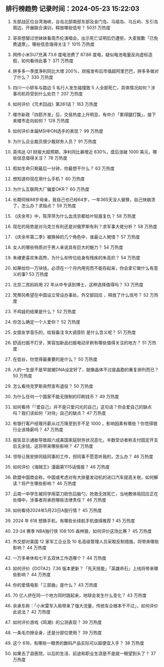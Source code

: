 
## 排行榜趋势 记录时间：2024-05-23 15:22:03
  
  1. 东部战区位台湾海峡，台岛北部南部东部及金门岛、马祖岛、乌丘屿、东引岛周边，开展联合演训，释放哪些信号？ 5031 万热度
    
  2. 哥哥想替过世妹妹看周杰伦演唱会，出示死亡证明后仍遭拒，大麦致歉「已免费退票」，哪些信息值得关注？ 1015 万热度
    
  3. 网传小米SU7充满 73.6 度电池费了 87.86 度电，疑似电池电量反向虚标造假，如何看待此事？ 371 万热度
    
  4. 拼多多一季度净利同比大增 200%，财报发布后市值超阿里巴巴，拼多多做对了什么？ 330 万热度
    
  5. 四川一小轿车与路边 5 名行人发生碰撞致 5 人全部死亡，具体情况如何？涉事司机将受到什么处罚？ 207 万热度
    
  6. 如何评价《咒术回战》第261话？ 163 万热度
    
  7. 楼市新政「四箭齐发」后，交易热度上升明显，有中介「累得腿打飘」，接下来楼市走向如何？ 128 万热度
    
  8. 如何评价本届MSI中ON选手的表现？ 99 万热度
    
  9. 为什么企业裁员很少裁财务人员？ 91 万热度
    
  10. 英伟达 Q1 财报大超预期，净利同比暴增近 630%，盘后涨破 1000 美元，哪些信息值得关注？ 78 万热度
    
  11. 假如生命只剩最后一分钟，你最想干什么？ 63 万热度
    
  12. 想知道你现在用什么手机？ 60 万热度
    
  13. 为什么互联网大厂偏爱OKR？ 60 万热度
    
  14. 长期伺候88岁母亲，我自己也已经64岁，一年365天没人替换，自己快崩溃了，怎么办？求指点？ 59 万热度
    
  15. 《庆余年》中，陈萍萍为什么血洗京都给叶轻眉复仇？ 58 万热度
    
  16. 现在的局势是对乌克兰有利还是对俄罗斯有利？求军事大佬分析？ 58 万热度
    
  17. 《庆余年第二季》被换掉的几个角色中，谁最让人惋惜？ 57 万热度
    
  18. 女人的哪些特质对于男人来说具有巨大的魅力？ 54 万热度
    
  19. 朱棣更喜欢朱高煦，为什么却传位给身有残疾的朱高炽？ 54 万热度
    
  20. 如果给你一万块钱，必须在一个月内用完而不能存起来，你会拿它做什么有意义的事? 53 万热度
    
  21. 北京二孩妈妈用 22 年从中专读到博士，这种选择值得吗？ 53 万热度
    
  22. 梵蒂冈希望在中国设立常设办事处，外交部回应 ，释放了什么信号？ 52 万热度
    
  23. 不鸡娃的结果是什么？ 52 万热度
    
  24. 你怎么确定一个人爱你？ 52 万热度
    
  25. 女朋友学音乐的，给我备注 B大调音阶 是什么含义呢？ 51 万热度
    
  26. 舒适扫振不打牙，笑容加新品扫振电动牙刷有哪些值得关注的地方？ 51 万热度
    
  27. 在低谷，你觉得最重要的是什么？ 50 万热度
    
  28. 人的一生是不是早就被DNA设定好了，就像晶体不过是晶胞的重复排列而已？ 50 万热度
    
  29. 怎么看待克罗斯突然宣布退役？ 50 万热度
    
  30. 为什么任何一个国家不能无限制的印刷钱币？ 49 万热度
    
  31. 如何看待「『爱自己』并不是只爱闪光的自己」这句话？你会爱自己的缺点吗？我们该如何「对待」自己的缺点？ 47 万热度
    
  32. 有银行客户经理月薪从过万降至到手不足 1000 ，影响因素有哪些？你觉得银行业该降薪吗？ 47 万热度
    
  33. 报告显示通胀导致超六成美国家庭财务状况恶化，半数受访者称支付固定开支后无余钱，这将带来哪些影响？ 47 万热度
    
  34. 领导让我安排同级同事的工作，但同事不愿意听我的，怎么办？ 46 万热度
    
  35. 如何评价《海贼王》漫画第1115话情报？ 46 万热度
    
  36. 欧盟中国商会称，中国或考虑对有大排量发动机的进口汽车提高关税，如何解读？将产生哪些影响？ 46 万热度
    
  37. 云南一中学生被同学用菜刀砍伤后脑勺，抢救无效死亡，当地教体局回应正在处理中，涉事者将承担哪些法律责任？ 46 万热度
    
  38. 如何看待2024年5月23日A股行情？ 45 万热度
    
  39. 2024 年 618 想换手机，有哪些长续航手机值得推荐 ? 45 万热度
    
  40. 23-24 赛季 NBA独行侠 108:105 森林狼，如何评价这场比赛？ 45 万热度
    
  41. 外交部对美国 12 家军工企业及 10 名高级管理人员采取反制措施，将带来哪些影响？ 44 万热度
    
  42. 一万多单休和七千五双休工作选哪个？ 44 万热度
    
  43. 如何评价《DOTA2》7.36 版本更新？「先天技能」「英雄命石」上线将带来哪些影响？ 44 万热度
    
  44. 你的爱情电影「三部曲」是什么？ 43 万热度
    
  45. 70 亿人挤在同一个地方同时跳起来，地球会发生什么变化？ 43 万热度
    
  46. 余承东称：「小米雷军入局带来了强大流量，传统车企根本干不过」，如何评价此说法？ 42 万热度
    
  47. 如何评价游戏《鸣潮》的公测表现？ 39 万热度
    
  48. 一条毛巾擦全身，还是分部位使用？ 39 万热度
    
  49. 这个 618，有哪些一眼贵的数码产品实际可以超便宜入手？ 38 万热度
    
  50. 如果去了县医院，以后的生活、前途和职业生涯是不是就一眼望到头了？ 37 万热度
    